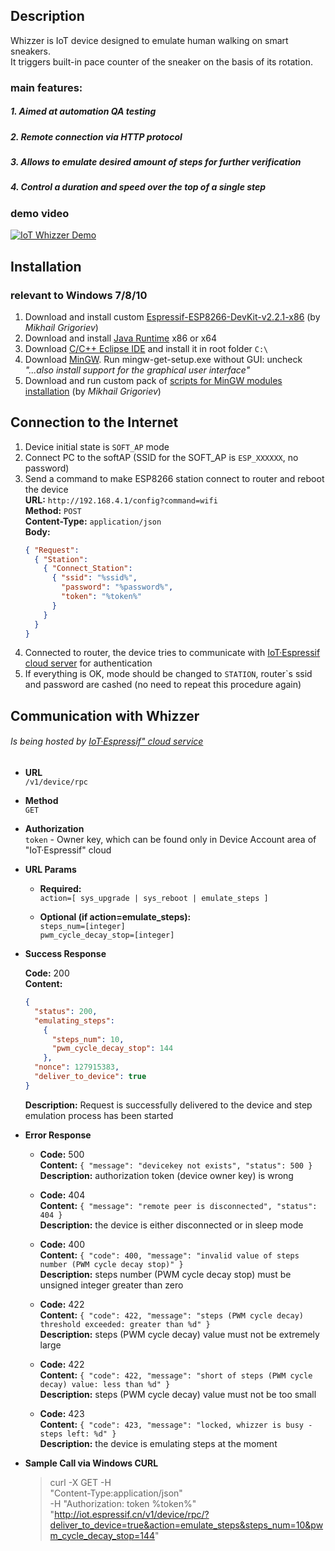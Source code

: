 Description
----
Whizzer is IoT device designed to emulate human walking on smart sneakers. <br />
It triggers built-in pace counter of the sneaker on the basis of its rotation.

### main features:

##### 1. Aimed at automation QA testing
##### 2. Remote connection via HTTP protocol
##### 3. Allows to emulate desired amount of steps for further verification
##### 4. Control a duration and speed over the top of a single step

### demo video

[![IoT Whizzer Demo](https://img.youtube.com/vi/fBj2eXHkNwg/0.jpg)](https://youtu.be/fBj2eXHkNwg)

Installation
----
### relevant to Windows 7/8/10

1. Download and install custom [Espressif-ESP8266-DevKit-v2.2.1-x86](http://dl.programs74.ru/get.php?file=EspressifESP8266DevKit) (by *Mikhail Grigoriev*)
2. Download and install [Java Runtime](http://www.oracle.com/technetwork/java/javase/downloads/index.html) x86 or x64
3. Download [C/C++ Eclipse IDE](https://eclipse.org/downloads/packages/eclipse-ide-cc-developers/oxygenr) and install it in root folder `C:\`
4. Download [MinGW](http://sourceforge.net/projects/mingw/files/Installer/). Run mingw-get-setup.exe without GUI: uncheck *"...also install support for the graphical user interface"*
5. Download and run custom pack of [scripts for MinGW modules installation](http://dl.programs74.ru/get.php?file=EspressifESP8266DevKitAddon) (by *Mikhail Grigoriev*)

Connection to the Internet
----
1. Device initial state is `SOFT_AP` mode
2. Connect PC to the softAP (SSID for the SOFT_AP is `ESP_XXXXXX`, no password)
3. Send a command to make ESP8266 station connect to router and reboot the device <br />
	**URL:** `http://192.168.4.1/config?command=wifi` <br />
	**Method:**	`POST` <br />
	**Content-Type:** `application/json` <br />
	**Body:** <br />
	```json
	{ "Request":
	  { "Station":
	    { "Connect_Station":
	      { "ssid": "%ssid%",
	        "password": "%password%",
	        "token": "%token%"
	      }
	    }
	  }
	}
	```
4. Connected to router, the device tries to communicate with [IoT·Espressif cloud server](http://iot.espressif.cn) for authentication
5. If everything is OK, mode should be changed to `STATION`, router`s ssid and password are cashed (no need to repeat this procedure again)

Communication with Whizzer
----
###### Is being hosted by [IoT·Espressif" cloud service](http://iot.espressif.cn)

* **URL** <br />
	`/v1/device/rpc`

* **Method** <br />
	`GET`

* **Authorization** <br />
	`token` - Owner key, which can be found only in Device Account area of "IoT·Espressif" cloud

* **URL Params**
	
	* **Required:** <br />
	  `action=[ sys_upgrade | sys_reboot | emulate_steps ]`
	
	* **Optional (if action=emulate_steps):** <br />
	  `steps_num=[integer]` <br />
	  `pwm_cycle_decay_stop=[integer]`

* **Success Response**

    **Code:** 200 <br />
    **Content:**
	```json
	{
	  "status": 200,
	  "emulating_steps":
	    {
	      "steps_num": 10,
	      "pwm_cycle_decay_stop": 144
	    },
	  "nonce": 127915383,
	  "deliver_to_device": true
	}
	```
	**Description:** Request is successfully delivered to the device and step emulation process has been started 
	
* **Error Response**
	
	* **Code:** 500 <br />
	  **Content:** `{ "message": "devicekey not exists", "status": 500 }` <br />
	  **Description:** authorization token (device owner key) is wrong
	
	* **Code:** 404 <br />
	  **Content:** `{ "message": "remote peer is disconnected", "status": 404 }` <br />
	  **Description:** the device is either disconnected or in sleep mode
	
	* **Code:** 400 <br />
	  **Content:** `{ "code": 400, "message": "invalid value of steps number (PWM cycle decay stop)" }` <br />
	  **Description:** steps number (PWM cycle decay stop) must be unsigned integer greater than zero
	
	* **Code:** 422 <br />
	  **Content:** `{ "code": 422, "message": "steps (PWM cycle decay) threshold exceeded: greater than %d" }` <br />
	  **Description:** steps (PWM cycle decay) value must not be extremely large
	
	* **Code:** 422 <br />
	  **Content:** `{ "code": 422, "message": "short of steps (PWM cycle decay) value: less than %d" }` <br />
	  **Description:** steps (PWM cycle decay) value must not be too small

	* **Code:** 423 <br />
	  **Content:** `{ "code": 423, "message": "locked, whizzer is busy - steps left: %d" }` <br />
	  **Description:** the device is emulating steps at the moment

* **Sample Call via Windows CURL**

	> curl -X GET -H <br />
	> "Content-Type:application/json" <br />
	> -H "Authorization: token %token%" <br />
	> "http://iot.espressif.cn/v1/device/rpc/?deliver_to_device=true&action=emulate_steps&steps_num=10&pwm_cycle_decay_stop=144"